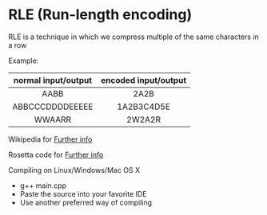 # RLE (Run-length encoding)
RLE is a technique in which we compress multiple of the same characters in a row

Example:

| normal input/output | encoded input/output |
|  :-:  |  :-:  | 
| AABB | 2A2B |
| ABBCCCDDDDEEEEE | 1A2B3C4D5E |
| WWAARR | 2W2A2R|

Wikipedia for [Further info](https://nl.wikipedia.org/wiki/Run-length_encoding)

Rosetta code for [Further info](http://rosettacode.org/wiki/Run-length_encoding)

Compiling on Linux/Windows/Mac OS X
  - g++ main.cpp
  - Paste the source into your favorite IDE
  - Use another preferred way of compiling
